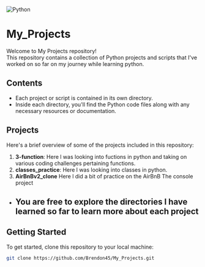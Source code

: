 ![Python](https://s3.amazonaws.com/intranet-projects-files/holbertonschool-higher-level_programming+/231/48a9fdbd67c84a328a9df9ec8d93b9ac2458ac37721d7d53e51a27fb2bdc5263.jpg)

# My_Projects

Welcome to My Projects repository!  
This repository contains a collection of Python projects and scripts that I've worked on so far on my journey while learning python.

## Contents

- Each project or script is contained in its own directory.
- Inside each directory, you'll find the Python code files along with any necessary resources or documentation.

## Projects

Here's a brief overview of some of the projects included in this repository:

1. **3-function**: Here l was looking into fuctions in python and taking on various coding challenges pertaining functions.
2. **classes_practice**: Here l was looking into classes in python.
3. **AirBnBv2_clone** Here l did a bit of practice on the AirBnB The console project

- ## You are free to explore the directories l have learned so far to learn more about each project

## Getting Started

To get started, clone this repository to your local machine:

```bash
git clone https://github.com/Brendon45/My_Projects.git
```
